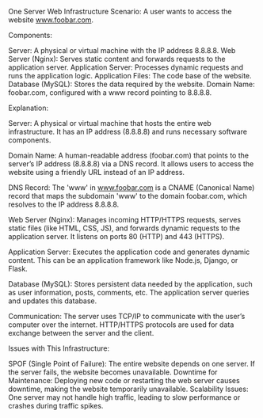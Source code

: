 One Server Web Infrastructure
Scenario:
A user wants to access the website www.foobar.com.

Components:

Server: A physical or virtual machine with the IP address 8.8.8.8.
Web Server (Nginx): Serves static content and forwards requests to the application server.
Application Server: Processes dynamic requests and runs the application logic.
Application Files: The code base of the website.
Database (MySQL): Stores the data required by the website.
Domain Name: foobar.com, configured with a www record pointing to 8.8.8.8.

Explanation:

Server: A physical or virtual machine that hosts the entire web infrastructure. It has an IP address (8.8.8.8) and runs necessary software components.

Domain Name: A human-readable address (foobar.com) that points to the server’s IP address (8.8.8.8) via a DNS record. It allows users to access the website using a friendly URL instead of an IP address.

DNS Record: The 'www' in www.foobar.com is a CNAME (Canonical Name) record that maps the subdomain 'www' to the domain foobar.com, which resolves to the IP address 8.8.8.8.

Web Server (Nginx): Manages incoming HTTP/HTTPS requests, serves static files (like HTML, CSS, JS), and forwards dynamic requests to the application server. It listens on ports 80 (HTTP) and 443 (HTTPS).

Application Server: Executes the application code and generates dynamic content. This can be an application framework like Node.js, Django, or Flask.

Database (MySQL): Stores persistent data needed by the application, such as user information, posts, comments, etc. The application server queries and updates this database.

Communication: The server uses TCP/IP to communicate with the user’s computer over the internet. HTTP/HTTPS protocols are used for data exchange between the server and the client.

Issues with This Infrastructure:

SPOF (Single Point of Failure): The entire website depends on one server. If the server fails, the website becomes unavailable.
Downtime for Maintenance: Deploying new code or restarting the web server causes downtime, making the website temporarily unavailable.
Scalability Issues: One server may not handle high traffic, leading to slow performance or crashes during traffic spikes.


